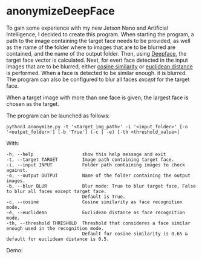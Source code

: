 # anonymizeDeepFace

To gain some experience with my new Jetson Nano and Artificial Intelligence, I decided to create this program. When starting the program, a path to the image containing the target face needs to be provided, as well as the name of the folder where to images that are to be blurred are contained, and the name of the output folder. Then, using [Deepface](https://github.com/serengil/deepface), the target face vector is calculated. Next, for evert face detected in the input images that are to be blurred, either [cosine similarity](https://en.wikipedia.org/wiki/Cosine_similarity) or [euclidean distance](https://en.wikipedia.org/wiki/Euclidean_distance) is performed. When a face is detected to be similar enough. it is blurred. The program can also be configured to blur all faces *except* for the target face.

When a target image with more than one face is given, the largest face is chosen as the target.

The program can be launched as follows:
```
python3 anonymize.py -t '<target_img_path>' -i '<input_folder>' [-o '<output_folder>'] [-b 'True'] (-c | -e) [-th <threshold_value>]
```
With:
```
-h, --help                  show this help message and exit
-t, --target TARGET         Image path containing target face.
-i, --input INPUT           Folder path containing images to check against.
-o, --output OUTPUT         Name of the folder containing the output images.
-b, --blur BLUR             Blur mode: True to blur target face, False to blur all faces except target face.
                            Default is True.
-c, --cosine                Cosine similarity as face recognition mode.
-e, --euclidean             Euclidean distance as face recognition mode.
-th, --threshold THRESHOLD  Threshold that consideres a face similar enough used in the recognition mode.
                            Default for cosine similarity is 0.65 & default for euclidean distance is 0.5.
```

Demo:


